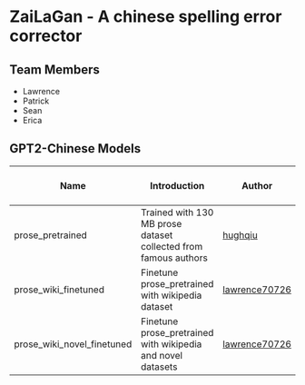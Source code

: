 # ZaiLaGan - A chinese spelling error corrector

## Team Members
- Lawrence
- Patrick
- Sean
- Erica

## GPT2-Chinese Models
| Name | Introduction | Author | Google Drive Link |
| ------------ | ------------ | ------------ | ------------ |
| prose_pretrained | Trained with 130 MB prose dataset collected from famous authors | [hughqiu](https://github.com/hughqiu "hughqiu") | [Google Drive](https://drive.google.com/file/d/1EYWukXBIR8bUEzLQhYqjTfOh-HAtExXS/view?usp=sharing) |
| prose_wiki_finetuned | Finetune prose_pretrained with wikipedia dataset | [lawrence70726](https://github.com/lawrence70726) | [Google Drive](https://drive.google.com/file/d/1n4xR3jCZO-BBA2_ZuN_IXTIGucx6xuLg/view?usp=sharing) |
| prose_wiki_novel_finetuned | Finetune prose_pretrained with wikipedia and novel datasets | [lawrence70726](https://github.com/lawrence70726) | [Google Drive](https://drive.google.com/file/d/1YyGRBQnriuOv-kTpaR9QcYfuqG1hQ0h0/view?usp=sharing) |
